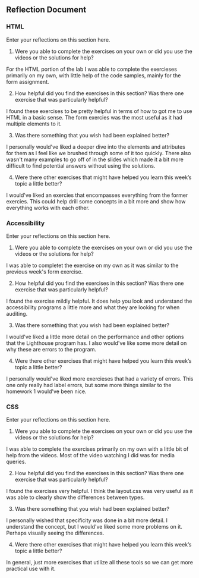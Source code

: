 ## Reflection Document

### HTML

Enter your reflections on this section here.

1. Were you able to complete the exercises on your own or did you use the
   videos or the solutions for help?

For the HTML portion of the lab I was able to complete the exercieses primarily on my own, with little help of the code samples, mainly for the form assignment.

2. How helpful did you find the exercises in this section? Was there one
   exercise that was particularly helpful?

I found these exercises to be pretty helpful in terms of how to got me to use HTML in a basic sense. The form exercies was the most useful as it had multiple elements to it.

3. Was there something that you wish had been explained better?

I personally would've liked a deeper dive into the elements and attributes for them as I feel like we brushed through some of it too quickly. There also wasn't many examples to go off of in the slides which made it a bit more difficult to find potential answers without using the solutions.

4. Were there other exercises that might have helped you learn this week’s
   topic a little better?

I would've liked an exercies that encompasses everything from the former exercies. This could help drill some concepts in a bit more and show how everything works with each other.

### Accessibility

Enter your reflections on this section here.

1. Were you able to complete the exercises on your own or did you use the
   videos or the solutions for help?

I was able to completet the exercise on my own as it was similar to the previous week's form exercise.

2. How helpful did you find the exercises in this section? Was there one
   exercise that was particularly helpful?

I found the exercise mildly helpful. It does help you look and understand the accessibility programs a little more and what they are looking for
when auditing.

3. Was there something that you wish had been explained better?

I would've liked a little more detail on the performance and other options that the Lighthouse program has. I also would've like some more detail
on why these are errors to the program.

4. Were there other exercises that might have helped you learn this week’s
   topic a little better?

I personally would've liked more exercieses that had a variety of errors. This one only really had label errors, but some more things similar
to the homework 1 would've been nice.

### CSS

Enter your reflections on this section here.

1. Were you able to complete the exercises on your own or did you use the
   videos or the solutions for help?

I was able to complete the exercises primarily on my own with a little bit of help from the videos. Most of the video watching I did
was for media queries.

2. How helpful did you find the exercises in this section? Was there one
   exercise that was particularly helpful?

I found the exercises very helpful. I think the layout.css was very useful as it was able to clearly show the differences between
types.

3. Was there something that you wish had been explained better?

I personally wished that specificity was done in a bit more detail. I understand the concept, but I would've liked some
more problems on it. Perhaps visually seeing the differences.

4. Were there other exercises that might have helped you learn this week’s
   topic a little better?

In general, just more exercises that utilize all these tools so we can get more practical use with it.
